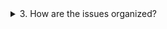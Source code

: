 <details>
   <summary>
      <span style="color: blue, font-weight: bold">3. How are the issues organized?</span>
   </summary>



</details>